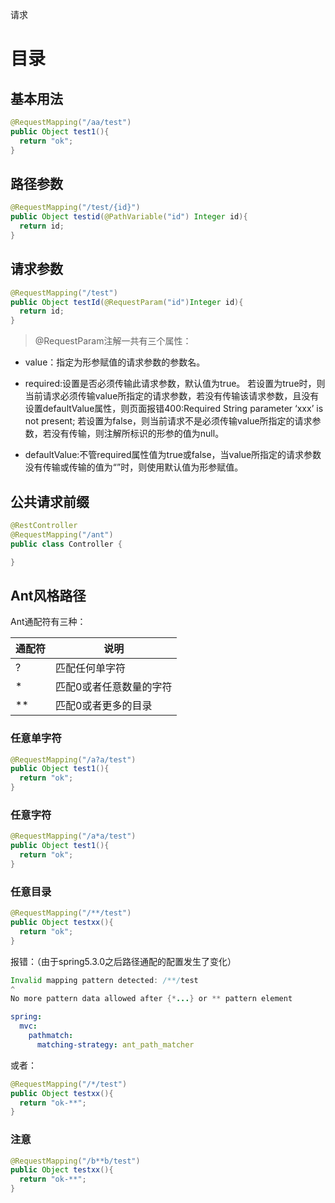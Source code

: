 请求



# 目录



## 基本用法

```java
@RequestMapping("/aa/test")
public Object test1(){
  return "ok";
}
```



## 路径参数

```java
@RequestMapping("/test/{id}")
public Object testid(@PathVariable("id") Integer id){
  return id;
}
```



## 请求参数

```java
@RequestMapping("/test")
public Object testId(@RequestParam("id")Integer id){
  return id;
}
```



> @RequestParam注解一共有三个属性：

- value：指定为形参赋值的请求参数的参数名。

- required:设置是否必须传输此请求参数，默认值为true。
  若设置为true时，则当前请求必须传输value所指定的请求参数，若没有传输该请求参数，且没有设置defaultValue属性，则页面报错400:Required String parameter ‘xxx’ is not present;
  若设置为false，则当前请求不是必须传输value所指定的请求参数，若没有传输，则注解所标识的形参的值为null。
- defaultValue:不管required属性值为true或false，当value所指定的请求参数没有传输或传输的值为“”时，则使用默认值为形参赋值。

## 公共请求前缀

```java
@RestController
@RequestMapping("/ant")
public class Controller {

}
```



## Ant风格路径

Ant通配符有三种：

| 通配符 | 说明                    |
| ------ | ----------------------- |
| ?      | 匹配任何单字符          |
| *      | 匹配0或者任意数量的字符 |
| **     | 匹配0或者更多的目录     |



### 任意单字符

```java
@RequestMapping("/a?a/test")
public Object test1(){
  return "ok";
}
```



### 任意字符

```java
@RequestMapping("/a*a/test")
public Object test1(){
  return "ok";
}
```



### 任意目录

```java
@RequestMapping("/**/test")
public Object testxx(){
  return "ok";
}
```

报错：（由于spring5.3.0之后路径通配的配置发生了变化）

```java
Invalid mapping pattern detected: /**/test
^
No more pattern data allowed after {*...} or ** pattern element
```



```yaml
spring:
  mvc:
    pathmatch:
      matching-strategy: ant_path_matcher

```

或者：

```java
@RequestMapping("/*/test")
public Object testxx(){
  return "ok-**";
}
```



### 注意

```java
@RequestMapping("/b**b/test")
public Object testxx(){
  return "ok-**";
}
```



